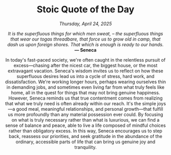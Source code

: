 <h1 align="center">Stoic Quote of the Day</h1>
<p align="center"><em><!--date-start-->Thursday, April 24, 2025<!--date-end--></em></p>
<p align="center">
    <em><!--START_SECTION:quote-text-->
It is the superfluous things for which men sweat, – the superfluous things that wear our togas threadbare, that force us to grow old in camp, that dash us upon foreign shores. That which is enough is ready to our hands.
<!--END_SECTION:quote-text--></em><br>
    <strong>— <!--START_SECTION:quote-author-->
Seneca
<!--END_SECTION:quote-author--></strong>
</p>

<p align="center" style="max-width:600px;margin:0 auto;">
<!--START_SECTION:quote-interpretation-->
In today's fast-paced society, we're often caught in the relentless pursuit of excess—chasing after the nicest car, the biggest house, or the most extravagant vacation. Seneca's wisdom invites us to reflect on how these superfluous desires lead us into a cycle of stress, hard work, and dissatisfaction. We're working longer hours, perhaps wearing ourselves thin in demanding jobs, and sometimes even living far from what truly feels like home, all in the quest for things that may not bring genuine happiness. However, Seneca reminds us that true contentment comes from realizing that what we truly need is often already within our reach. It's the simple joys—a good meal, meaningful relationships, and personal growth—that fulfill us more profoundly than any material possession ever could. By focusing on what is truly necessary rather than what is luxurious, we can find a sense of balance and peace, able to live a life composed of mindful choices rather than obligatory excess. In this way, Seneca encourages us to step back, reassess our priorities, and seek gratitude in the abundance of the ordinary, accessible parts of life that can bring us genuine joy and tranquility.
<!--END_SECTION:quote-interpretation-->
</p>
